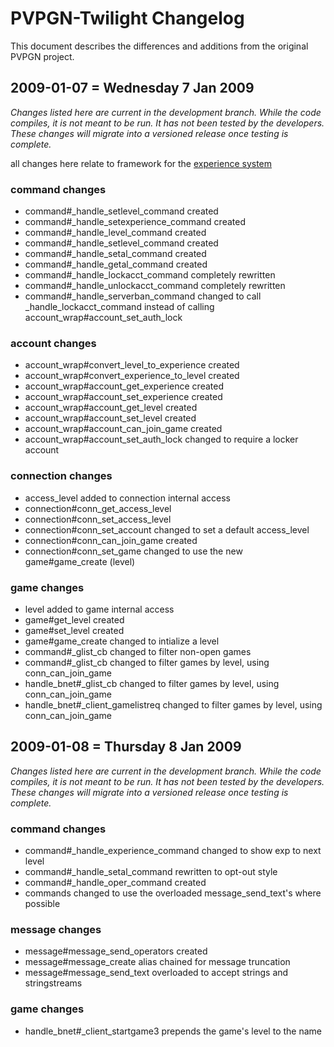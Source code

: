 # PVPGN-Twilight Changelog

This document describes the differences and additions from the original PVPGN
project.

## 2009-01-07 = Wednesday 7 Jan 2009

*Changes listed here are current in the development branch. While the code
compiles, it is not meant to be run. It has not been tested by the developers.
These changes will migrate into a versioned release once testing is complete.*

all changes here relate to framework for the [experience system][expsys]

### command changes

* command#_handle_setlevel_command created
* command#_handle_setexperience_command created
* command#_handle_level_command created
* command#_handle_setlevel_command created
* command#_handle_setal_command created
* command#_handle_getal_command created
* command#_handle_lockacct_command completely rewritten
* command#_handle_unlockacct_command completely rewritten
* command#_handle_serverban_command changed to call _handle_lockacct_command
  instead of calling account_wrap#account_set_auth_lock

### account changes

* account_wrap#convert_level_to_experience created
* account_wrap#convert_experience_to_level created
* account_wrap#account_get_experience created
* account_wrap#account_set_experience created
* account_wrap#account_get_level created
* account_wrap#account_set_level created
* account_wrap#account_can_join_game created
* account_wrap#account_set_auth_lock changed to require a locker account

### connection changes

* access_level added to connection internal access
* connection#conn_get_access_level
* connection#conn_set_access_level
* connection#conn_set_account changed to set a default access_level
* connection#conn_can_join_game created
* connection#conn_set_game changed to use the new game#game_create (level)

### game changes

* level added to game internal access
* game#get_level created
* game#set_level created
* game#game_create changed to intialize a level
* command#_glist_cb changed to filter non-open games
* command#_glist_cb changed to filter games by level, using conn_can_join_game
* handle_bnet#_glist_cb changed to filter games by level, using conn_can_join_game
* handle_bnet#_client_gamelistreq changed to filter games by level, using conn_can_join_game

## 2009-01-08 = Thursday 8 Jan 2009

*Changes listed here are current in the development branch. While the code
compiles, it is not meant to be run. It has not been tested by the developers.
These changes will migrate into a versioned release once testing is complete.*

### command changes

* command#_handle_experience_command changed to show exp to next level
* command#_handle_setal_command rewritten to opt-out style
* command#_handle_oper_command created
* commands changed to use the overloaded message_send_text's where possible

### message changes

* message#message_send_operators created
* message#message_create alias chained for message truncation
* message#message_send_text overloaded to accept strings and stringstreams

### game changes

* handle_bnet#_client_startgame3 prepends the game's level to the name

[expsys]: http://wiki.github.com/marcbowes/pvpgn-twilight/experience-system "Experience System @ PVPGN-Twilight Wiki"

